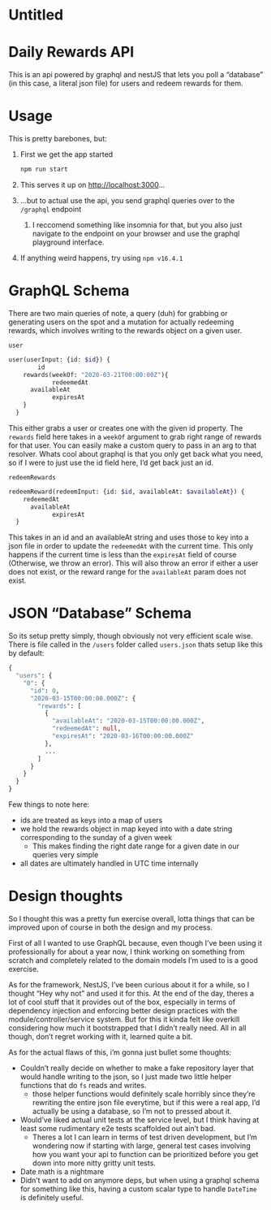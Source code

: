 # Untitled

# Daily Rewards API

This is an api powered by graphql and nestJS that lets you poll a “database” (in this case, a literal json file) for users and redeem rewards for them.

# Usage

This is pretty barebones, but:

1. First we get the app started
    
    ```graphql
    npm run start
    ```
    
2. This serves it up on [http://localhost:3000](http://localhost:3000)...
3. ...but to actual use the api, you send graphql queries over to the `/graphql` endpoint
    1. I reccomend something like insomnia for that, but you also just navigate to the endpoint on your browser and use the graphql playground interface.
  4. If anything weird happens, try using `npm v16.4.1`
# GraphQL Schema

There are two main queries of note, a query (duh) for grabbing or generating users on the spot and a mutation for actually redeeming rewards, which involves writing to the rewards object on a given user.

`user`

```graphql
user(userInput: {id: $id}) {
		id
    rewards(weekOf: "2020-03-21T00:00:00Z"){
			redeemedAt
      availableAt
			expiresAt
    }
  }
```

This either grabs a user or creates one with the given id property. The `rewards` field here takes in a `weekOf` argument to grab right range of rewards for that user. You can easily make a custom query to pass in an arg to that resolver. Whats cool about graphql is that you only get back what you need, so if I were to just use the id field here, I’d get back just an id.

`redeemRewards`

```graphql
redeemReward(redeemInput: {id: $id, availableAt: $availableAt}) {
    redeemedAt
      availableAt
			expiresAt
  }
```

This takes in an id and an availableAt string and uses those to key into a json file in order to update the `redeemedAt` with the current time. This only happens if the current time is less than the `expiresAt` field of course (Otherwise, we throw an error). This will also throw an error if either a user does not exist, or the reward range for the `availableAt` param does not exist. 

# JSON “Database” Schema

So its setup pretty simply, though obviously not very efficient scale wise. There is file called in the `/users` folder called `users.json` thats setup like this by default:

```graphql
{
  "users": {
    "0": {
      "id": 0,
      "2020-03-15T00:00:00.000Z": {
        "rewards": [
          {
            "availableAt": "2020-03-15T00:00:00.000Z",
            "redeemedAt": null,
            "expiresAt": "2020-03-16T00:00:00.000Z"
          },
          ...
        ]
      }
    }
  }
}
```

Few things to note here:

- ids are treated as keys into a map of users
- we hold the rewards object in map keyed into with a date string corresponding to the sunday of a given week
    - This makes finding the right date range for a given date in our queries very simple
- all dates are ultimately handled in UTC time internally

# Design thoughts

So I thought this was a pretty fun exercise overall, lotta things that can be improved upon of course in both the design and my process. 

First of all I wanted to use GraphQL because, even though I’ve been using it professionally for about a year now, I think working on something from scratch and completely related to the domain models I’m used to is a good exercise. 

As for the framework, NestJS, I’ve been curious about it for a while, so I thought “Hey why not” and used it for this. At the end of the day, theres a lot of cool stuff that it provides out of the box, especially in terms of dependency injection and enforcing better design practices with the module/controller/service system. But for this it kinda felt like overkill considering how much it bootstrapped that I didn’t really need. All in all though, don’t regret working with it, learned quite a bit.

As for the actual flaws of this, i’m gonna just bullet some thoughts:

- Couldn’t really decide on whether to make a fake repository layer that would handle writing to the json, so I just made two little helper functions that do `fs` reads and writes.
    - those helper functions would definitely scale horribly since they’re rewriting the entire json file everytime, but if this were a real app, I’d actually be using a database, so I’m not to pressed about it.
- Would’ve liked actual unit tests at the service level, but I think having at least some rudimentary e2e tests scaffolded out ain’t bad.
    - Theres a lot I can learn in terms of test driven development, but I’m wondering now if starting with large, general test cases involving how you want your api to function can be prioritized before you get down into more nitty gritty unit tests.
- Date math is a nightmare
- Didn’t want to add on anymore deps, but when using a graphql schema for something like this, having a custom scalar type to handle `DateTime` is definitely useful.
